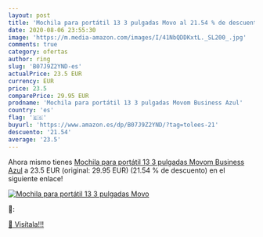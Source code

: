 ```yaml
---
layout: post
title: 'Mochila para portátil 13 3 pulgadas Movo al 21.54 % de descuento'
date: 2020-08-06 23:55:30
image: 'https://m.media-amazon.com/images/I/41NbQDDKxtL._SL200_.jpg'
comments: true
category: ofertas
author: ring
slug: 'B07J9Z2YND-es'
actualPrice: 23.5 EUR
currency: EUR
price: 23.5
comparePrice: 29.95 EUR
prodname: 'Mochila para portátil 13 3 pulgadas Movom Business Azul'
country: 'es'
flag: '🇪🇸'
buyurl: 'https://www.amazon.es/dp/B07J9Z2YND/?tag=tolees-21'
descuento: '21.54'
average: '23.5'
---
```


Ahora mismo tienes [Mochila para portátil 13 3 pulgadas Movom Business Azul](https://www.amazon.es/dp/B07J9Z2YND/?tag=tolees-21) a 23.5 EUR (original: 29.95 EUR) (21.54 %  de descuento) en el siguiente enlace!

[![Mochila para portátil 13 3 pulgadas Movo](https://m.media-amazon.com/images/I/41NbQDDKxtL._SL200_.jpg)](https://www.amazon.es/dp/B07J9Z2YND/?tag=tolees-21)

🔎:


[🛒 Visítala!!!](https://www.amazon.es/dp/B07J9Z2YND/?tag=tolees-21)
